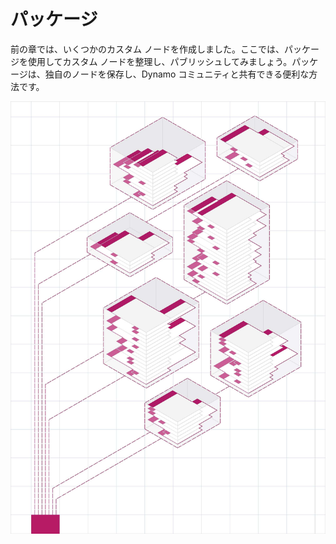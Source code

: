 # パッケージ

前の章では、いくつかのカスタム ノードを作成しました。ここでは、パッケージを使用してカスタム ノードを整理し、パブリッシュしてみましょう。パッケージは、独自のノードを保存し、Dynamo コミュニティと共有できる便利な方法です。

![画像](../images/6-2/packagescover.jpg)
